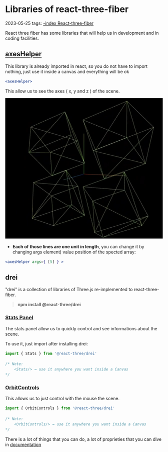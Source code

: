 # Libraries of react-three-fiber
2023-05-25
tags: [-index React-three-fiber](-index%20React-three-fiber.md)

React three fiber has some libraries that will help us in development and in coding facilities.

## [axesHelper](https://sbcode.net/react-three-fiber/axes-helper/)

This library is already imported in react, so you do not have to import nothing, just use it inside a canvas and everything will be ok

~~~jsx
<axesHelper>
~~~

This allow us to see the axes ( x, y and z ) of the scene.

![](img/Pasted%20image%2020230525092217.png)

* **Each of those lines are one unit in length**, you can change it by changing args element) value position of the spected array:

~~~jsx
<axesHelper args={ [5] } >
~~~


## drei

"drei" is a collection of libraries of Three.js re-implemented to react-three-fiber.

> **npm install @react-three/drei**

### [Stats Panel](https://sbcode.net/react-three-fiber/stats/)

The stats panel allow us to quickly control and see informations  about the scene.

To use it, just import after installing drei:

~~~jsx
import { Stats } from '@react-three/drei'

/* Note:
	<Stats/> → use it anywhere you want inside a Canvas
*/
~~~

### [OrbitControls](https://sbcode.net/react-three-fiber/orbit-controls/)

This allows us to just control with the mouse the scene.

~~~jsx
import { OrbitControls } from '@react-three/drei'

/* Note:
	<OrbitControls/> → use it anywhere you want inside a Canvas
*/
~~~

There is a lot of things that you can do, a lot of proprieties that you can dive in [documentation](https://threejs.org/docs/#examples/en/controls/OrbitControls) 



